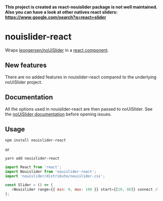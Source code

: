 **This project is created as react-nouislider package is not well maintained.
 Also you can have a look at other natives react sliders: https://www.google.com/search?q=react+slider**

# nouislider-react

Wraps [leongersen/noUiSlider](https://github.com/leongersen/noUiSlider) in a [react component](https://facebook.github.io/react/docs/component-api.html).

## New features

There are no added features in nouislider-react compared to the underlying noUiSlider project.

## Documentation

All the options used in nouislider-react are then passed to noUiSlider. See the [noUiSlider documentation](http://refreshless.com/nouislider/) before opening issues.

## Usage

```sh
npm install nouislider-react
```

or

```sh
yarn add nouislider-react
```

```js
import React from 'react';
import Nouislider from 'nouislider-react';
import 'nouislider/distribute/nouislider.css';

const Slider = () => (
   <Nouislider range={{ min: 0, max: 100 }} start={[20, 80]} connect />
);
```